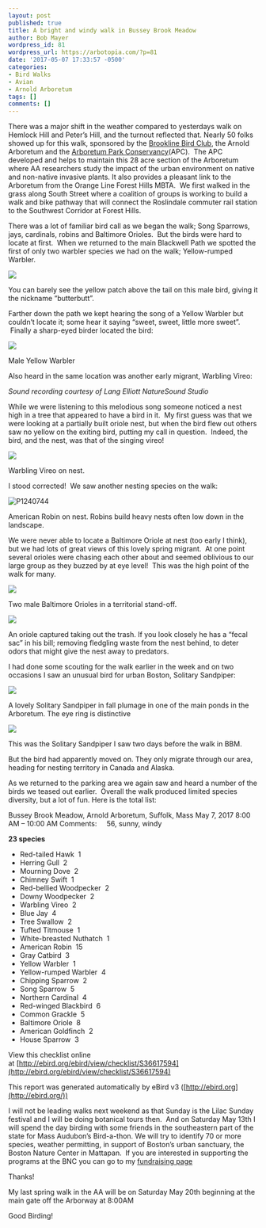 ```yaml
---
layout: post
published: true
title: A bright and windy walk in Bussey Brook Meadow
author: Bob Mayer
wordpress_id: 81
wordpress_url: https://arbotopia.com/?p=81
date: '2017-05-07 17:33:57 -0500'
categories:
- Bird Walks
- Avian
- Arnold Arboretum
tags: []
comments: []
---
```


There was a major shift in the weather compared to yesterdays walk on Hemlock Hill and Peter’s Hill, and the turnout reflected that. Nearly 50 folks showed up for this walk, sponsored by the [Brookline Bird Club](http://www.brooklinebirdclub.org/), the Arnold Arboretum and the [Arboretum Park Conservancy](http://www.arboretumparkconservancy.org/)(APC).  The APC developed and helps to maintain this 28 acre section of the Arboretum where AA researchers study the impact of the urban environment on native and non-native invasive plants. It also provides a pleasant link to the Arboretum from the Orange Line Forest Hills MBTA.  We first walked in the grass along South Street where a coalition of groups is working to build a walk and bike pathway that will connect the Roslindale commuter rail station to the Southwest Corridor at Forest Hills.

There was a lot of familiar bird call as we began the walk; Song Sparrows, jays, cardinals, robins and Baltimore Orioles.  But the birds were hard to locate at first.  When we returned to the main Blackwell Path we spotted the first of only two warbler species we had on the walk; Yellow-rumped Warbler.

![](/images/2018/11/P1120856.jpg)

You can barely see the yellow patch above the tail on this male bird, giving it the nickname “butterbutt”.

Farther down the path we kept hearing the song of a Yellow Warbler but couldn’t locate it; some hear it saying “sweet, sweet, little more sweet”.  Finally a sharp-eyed birder located the bird:

![](/images/2018/11/P1080518_1.jpg)

Male Yellow Warbler

Also heard in the same location was another early migrant, Warbling Vireo:

_Sound recording courtesy of Lang Elliott NatureSound Studio﻿_

While we were listening to this melodious song someone noticed a nest high in a tree that appeared to have a bird in it.  My first guess was that we were looking at a partially built oriole nest, but when the bird flew out others saw no yellow on the exiting bird, putting my call in question.  Indeed, the bird, and the nest, was that of the singing vireo!

![](/images/2018/11/P1280042.jpg)

Warbling Vireo on nest.

I stood corrected!  We saw another nesting species on the walk:

![P1240744](/images/2015/05/P1240744.jpg)

American Robin on nest. Robins build heavy nests often low down in the landscape.

We were never able to locate a Baltimore Oriole at nest (too early I think), but we had lots of great views of this lovely spring migrant.  At one point several orioles were chasing each other about and seemed oblivious to our large group as they buzzed by at eye level!  This was the high point of the walk for many.

![](/images/2018/11/P1160016.jpg)

Two male Baltimore Orioles in a territorial stand-off.

![](/images/2018/11/P1030030.jpg)

An oriole captured taking out the trash. If you look closely he has a “fecal sac” in his bill; removing fledgling waste from the nest behind, to deter odors that might give the nest away to predators.

I had done some scouting for the walk earlier in the week and on two occasions I saw an unusual bird for urban Boston, Solitary Sandpiper:

![](/images/2018/11/P1020469.jpg)

A lovely Solitary Sandpiper in fall plumage in one of the main ponds in the Arboretum. The eye ring is distinctive

![](/images/2018/11/P1160036.jpg)

This was the Solitary Sandpiper I saw two days before the walk in BBM.

But the bird had apparently moved on. They only migrate through our area, heading for nesting territory in Canada and Alaska.

As we returned to the parking area we again saw and heard a number of the birds we teased out earlier.  Overall the walk produced limited species diversity, but a lot of fun. Here is the total list:

Bussey Brook Meadow, Arnold Arboretum, Suffolk, Mass
May 7, 2017 8:00 AM – 10:00 AM
Comments:     56, sunny, windy

**23 species**

*   Red-tailed Hawk  1
*   Herring Gull  2
*   Mourning Dove  2
*   Chimney Swift  1
*   Red-bellied Woodpecker  2
*   Downy Woodpecker  2
*   Warbling Vireo  2
*   Blue Jay  4
*   Tree Swallow  2
*   Tufted Titmouse  1
*   White-breasted Nuthatch  1
*   American Robin  15
*   Gray Catbird  3
*   Yellow Warbler  1
*   Yellow-rumped Warbler  4
*   Chipping Sparrow  2
*   Song Sparrow  5
*   Northern Cardinal  4
*   Red-winged Blackbird  6
*   Common Grackle  5
*   Baltimore Oriole  8
*   American Goldfinch  2
*   House Sparrow  3

View this checklist online at [http://ebird.org/ebird/view/checklist/S36617594](http://ebird.org/ebird/view/checklist/S36617594)

This report was generated automatically by eBird v3 ([http://ebird.org](http://ebird.org/))

I will not be leading walks next weekend as that Sunday is the Lilac Sunday festival and I will be doing botanical tours then.  And on Saturday May 13th I will spend the day birding with some friends in the southeastern part of the state for Mass Audubon’s Bird-a-thon. We will try to identify 70 or more species, weather permitting, in support of Boston’s urban sanctuary, the Boston Nature Center in Mattapan.  If you are interested in supporting the programs at the BNC you can go to my [fundraising page](https://goo.gl/vBoKGt)

Thanks!

My last spring walk in the AA will be on Saturday May 20th beginning at the main gate off the Arborway at 8:00AM

Good Birding!
